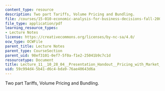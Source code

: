 ```yaml
---
content_type: resource
description: Two part Tariffs, Volume Pricing and Bundling.
file: /courses/15-010-economic-analysis-for-business-decisions-fall-2004/59c994d45b41d6c4bda976ae40643d6a_Lecture_11__10_28_04__Presentation_Handout__Pricing_with_Market_Power_II.pdf
file_type: application/pdf
learning_resource_types:
- Lecture Notes
license: https://creativecommons.org/licenses/by-nc-sa/4.0/
ocw_type: OCWFile
parent_title: Lecture Notes
parent_type: CourseSection
parent_uid: 98ef3101-0ef7-5f0a-f1e2-25041b9c7c1d
resourcetype: Document
title: Lecture_11__10_28_04__Presentation_Handout__Pricing_with_Market_Power_II.pdf
uid: 59c994d4-5b41-d6c4-bda9-76ae40643d6a
---
```

Two part Tariffs, Volume Pricing and Bundling.